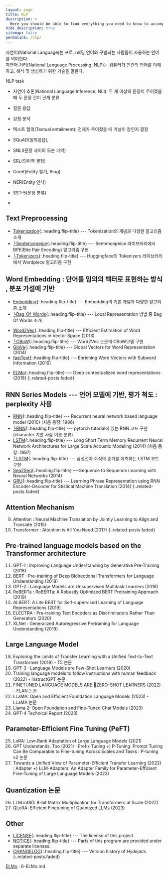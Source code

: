 ```yaml
---
layout: page
title: NLP
description: >
  Here you should be able to find everything you need to know to accomplish the most common tasks when blogging with Hydejack.
hide_description: true
sitemap: false
permalink: /nlp/
---
```


자연어(National Language)는 프로그래밍 언어와 구별되는 사람들이 사용하는 언어를 의미한다.<br>
자연어 처리(National Language Processing, NLP)는 컴퓨터가 인간의 언어를 이해하고, 해석 및 생성하기 위한 기술을 말한다.

NLP task
- 자연어 추론(National Language Inference, NLI): 두 개 이상의 문장이 주어졌을 때 두 문장 간이 관계 분류
- 질문 응답
- 감정 분석
- 텍스트 함의(Textual entailment): 전제가 주어졌을 때 가설이 참인지 결정
  
- SQuAD(질의응답), 
- SNLI(문장 사이의 모순 파악)
- SRL(의미역 결정)
- Coref(Entity 찾기, Blog)
- NER(Entity 인식) 
- SST-5(문장 분류)
- 


## Text Preprocessing
* [Tokenization]{:.heading.flip-title} --- Tokenization의 개념과 다양한 알고리즘 소개
* [└Sentencepeice]{:.heading.flip-title} --- Sentencepeice 라이브러리에서 BPE(Bite Pair Encoding) 알고리즘 구현
* [└Tokenizers]{:.heading.flip-title} --- Huggingface의 Tokenizers 라이브러리에서 Wordpiece 알고리즘 구현

[Tokenization]: 1-tokenization.md
[└Sentencepeice]: 1-sentencepiece.md
[└Tokenizers]: 1-tokenizers.md


## Word Embedding : 단어를 임의의 벡터로 표현하는 방식 , 분포 가설에 기반
* [Embedding]{:.heading.flip-title} --- Embedding의 기본 개념과 다양한 알고리즘 소개
* [└Bag_Of_Words]{:.heading.flip-title} --- Local Representation 방법 중 Bag Of Words 소개
<!-- * [└Distributional_hypothesis]{:.heading.flip-title} --- Continous Representation 방법의 가정인 `분포 가설' 소개-->
<!-- * [└Language_Model]{:.heading.flip-title} --- Continous Representation 방법의 가정인 '언어 모델' 소개  -->
* [Word2Vec]{:.heading.flip-title} --- Efficient Estimation of Word Representations in Vector Space (2013)
* [└CBoW]{:.heading.flip-title} --- Word2Vec 논문의 CBoW모델 구현
* [GloVe]{:.heading.flip-title} --- Global Vectors for Word Representation (2014)
* [fastText]{:.heading.flip-title} --- Enriching Word Vectors with Subword Information (2016)
<!-- * [└fastText]{:.heading.flip-title} --- gensim library를 이용하여 fastText 구현 -> 라이브러리 import 실패-->
* [ELMo]{:.heading.flip-title} --- Deep contextualized word representations (2018)
{:.related-posts.faded}


[Embedding]: 2-embedding.md
[└Bag_Of_Words]: 2-1-BagOfWords.md
[└Distributional_hypothesis]: 2-2-Distributional-hypothesis.md
[└Language_Model]: 2-3-Language-Model.md



[Word2Vec]: 3-Word2Vec.md
[└CBoW]: 3-Word2Vec-CBoW.md
[GloVe]: 4-GloVe.md
[fastText]: 5-fastText.md
<!-- [└fastText]: 5-fastText-code.md -->
[ELMo]: 6-ELMo.md



## RNN Series Models --- 언어 모델에 기반, 평가 척도 : perplexity 사용
* [RNN]{:.heading.flip-title} --- Recurrent neural network based language model (2010) (처음 등장: 1986)
* [└RNN]{:.heading.flip-title} --- pytorch tutorial에 있는 RNN 코드 구현(character 기반 사람 이름 분류)
* [LSTM]{:.heading.flip-title} --- Long Short Term Memory Recurrent Neural Network Architectures for Large Scale Acoustic Modeling (2014) (처음 등장: 1997)
* [└LSTM]{:.heading.flip-title} --- 삼성전자 주식의 종가를 예측하는 LSTM 코드 구현
* [Seq2Seq]{:.heading.flip-title} ---Sequence to Sequence Learning with Neural Networks (2014)
* [GRU]{:.heading.flip-title} --- Learning Phrase Representation using RNN Encoder-Decoder for Stistical Machine Translation (2014)
{:.related-posts.faded}

[RNN]: 7-RNN.md
[└RNN]: 7-RNN-code.md
[LSTM]: 8-LSTM.md
[└LSTM]: 8-LSTM-code.md
[Seq2Seq]: 9-Seq2Seq.md
[GRU]: 10-GRU.md


##  Attention Mechanism
9. Attention : Neural Machine Translation by Jointly Learning to Align and Translate (2015)
10. Transformer : Attention is All You Need (2017)
{:.related-posts.faded}

## Pre-trained language models based on the Transformer architecture
11. GPT-1 : Improving Language Understanding by Generative Pre-Training (2018)
12. BERT : Pre-training of Deep Bidirectional Transformers for Language Understanding (2018)
13. GPT-2 : Language Models are Unsupervised Multitask Learners (2018)
14. RoBERTa : RoBERTa: A Robustly Optimized BERT Pretraining Approach (2019)
15. ALBERT: A Lite BERT for Self-supervised Learning of Language Representations (2019)
16. ELECTRA : Pre-training Text Encoders as Discriminators Rather Than Generators (2020)
17. XLNet : Generalized Autoregressive Pretraining for Language Understanding (2019)


## Large Language Model
18. Exploring the Limits of Transfer Learning with a Unified Text-to-Text Transformer (2019) - T5 논문 
19. GPT-3 : Language Models are Few-Shot Learners (2020)
20. Training language models to follow instructions with human feedback (2022) - InstructGPT 논문 
21. FINETUNED LANGUAGE MODELS ARE ZERO-SHOT LEARNERS (2022) - FLAN 논문
22. LLaMA: Open and Efficient Foundation Language Models (2023) - LLaMA 논문 
23.  Llama 2: Open Foundation and Fine-Tuned Chat Models (2023)
24. GPT-4 Technical Report (2023)

## Parameter-Efficient Fine Tuning (PeFT)
25. LoRA: Low-Rank Adaptation of Large Language Models (2021)
26. GPT Understands, Too (2021) : Prefix Tuning
+) P-Tuning: Prompt Tuning Can Be Comparable to Fine-tuning Across Scales and Tasks : P-tuning v2 논문 
27. Towards a Unified View of Parameter-Efficient Transfer Learning (2022) : Adapter 
+) LLM-Adapters: An Adapter Family for Parameter-Efficient Fine-Tuning of Large Language Models (2023)

## Quantization 논문 
26. LLM.int8(): 8-bit Matrix Multiplication for Transformers at Scale (2022)
27. QLoRA: Efficient Finetuning of Quantized LLMs (2023)


## Other
* [LICENSE]{:.heading.flip-title} --- The license of this project.
* [NOTICE]{:.heading.flip-title} --- Parts of this program are provided under separate licenses.
* [CHANGELOG]{:.heading.flip-title} --- Version history of Hydejack.
{:.related-posts.faded}





[ELMo] : 6-ELMo.md




[install]: install.md
[upgrade]: upgrade.md
[config]: config.md
[basics]: basics.md
[writing]: writing.md
[scripts]: scripts.md
[build]: build.md
[advanced]: advanced.md
[LICENSE]: ../LICENSE.md
[NOTICE]: ../NOTICE.md
[CHANGELOG]: ../CHANGELOG.md

